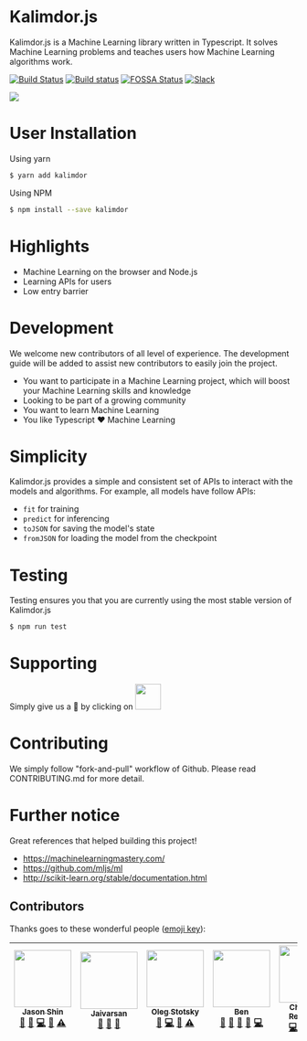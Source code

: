 # Kalimdor.js

Kalimdor.js is a Machine Learning library written in Typescript. It solves Machine Learning problems
and teaches users how Machine Learning algorithms work.

[![Build Status](https://travis-ci.org/kalimdorjs/kalimdorjs.svg?branch=master)](https://travis-ci.org/kalimdorjs/kalimdorjs)
[![Build status](https://ci.appveyor.com/api/projects/status/0e70aia5vi2h35hs/branch/master?svg=true)](https://ci.appveyor.com/project/JasonShin/kalimdorjs/branch/master)
[![FOSSA Status](https://app.fossa.io/api/projects/git%2Bgithub.com%2FJasonShin%2Fkalimdorjs.svg?type=shield)](https://app.fossa.io/projects/git%2Bgithub.com%2FJasonShin%2Fkalimdorjs?ref=badge_shield)
[![Slack](https://slack.bri.im/badge.svg)](https://slack.bri.im)

<img src="https://i.imgur.com/CpZA2U7.png">

# User Installation

Using yarn

```bash
$ yarn add kalimdor
```

Using NPM

```bash
$ npm install --save kalimdor
```

# Highlights

- Machine Learning on the browser and Node.js
- Learning APIs for users
- Low entry barrier

# Development

We welcome new contributors of all level of experience. The development guide will be added
to assist new contributors to easily join the project.

- You want to participate in a Machine Learning project, which will boost your Machine Learning skills and knowledge
- Looking to be part of a growing community
- You want to learn Machine Learning
- You like Typescript :heart: Machine Learning

# Simplicity

Kalimdor.js provides a simple and consistent set of APIs to interact with the models and algorithms.
For example, all models have follow APIs:

- `fit` for training
- `predict` for inferencing
- `toJSON` for saving the model's state
- `fromJSON` for loading the model from the checkpoint

# Testing

Testing ensures you that you are currently using the most stable version of Kalimdor.js

```bash
$ npm run test
```

# Supporting

Simply give us a :star2: by clicking on <img width="45" src="https://i.imgur.com/JEOaKBk.png">

# Contributing

We simply follow "fork-and-pull" workflow of Github. Please read CONTRIBUTING.md for more detail.

# Further notice

Great references that helped building this project!

- https://machinelearningmastery.com/
- https://github.com/mljs/ml
- http://scikit-learn.org/stable/documentation.html

## Contributors

Thanks goes to these wonderful people ([emoji key](https://github.com/kentcdodds/all-contributors#emoji-key)):

<!-- ALL-CONTRIBUTORS-LIST:START - Do not remove or modify this section -->
<!-- prettier-ignore -->
| [<img src="https://avatars0.githubusercontent.com/u/2525002?v=4" width="100px;"/><br /><sub><b>Jason Shin</b></sub>](https://github.com/JasonShin)<br />[📝](#blog-JasonShin "Blogposts") [🐛](https://github.com/JasonShin/Kalimdor/issues?q=author%3AJasonShin "Bug reports") [💻](https://github.com/JasonShin/Kalimdor/commits?author=JasonShin "Code") [📖](https://github.com/JasonShin/Kalimdor/commits?author=JasonShin "Documentation") [⚠️](https://github.com/JasonShin/Kalimdor/commits?author=JasonShin "Tests") | [<img src="https://avatars0.githubusercontent.com/u/21098186?v=4" width="100px;"/><br /><sub><b>Jaivarsan</b></sub>](https://github.com/greed2411)<br />[💬](#question-greed2411 "Answering Questions") [🤔](#ideas-greed2411 "Ideas, Planning, & Feedback") [📢](#talk-greed2411 "Talks") | [<img src="https://avatars2.githubusercontent.com/u/9072266?v=4" width="100px;"/><br /><sub><b>Oleg Stotsky</b></sub>](https://github.com/OlegStotsky)<br />[🐛](https://github.com/JasonShin/Kalimdor/issues?q=author%3AOlegStotsky "Bug reports") [💻](https://github.com/JasonShin/Kalimdor/commits?author=OlegStotsky "Code") [📖](https://github.com/JasonShin/Kalimdor/commits?author=OlegStotsky "Documentation") [⚠️](https://github.com/JasonShin/Kalimdor/commits?author=OlegStotsky "Tests") | [<img src="https://avatars3.githubusercontent.com/u/687794?v=4" width="100px;"/><br /><sub><b>Ben</b></sub>](https://github.com/benjaminmcdonald)<br />[💬](#question-benjaminmcdonald "Answering Questions") [🎨](#design-benjaminmcdonald "Design") [📢](#talk-benjaminmcdonald "Talks") [🐛](https://github.com/JasonShin/Kalimdor/issues?q=author%3Abenjaminmcdonald "Bug reports") [💻](https://github.com/JasonShin/Kalimdor/commits?author=benjaminmcdonald "Code") | [<img src="https://avatars1.githubusercontent.com/u/7292257?v=4" width="100px;"/><br /><sub><b>Christoph Reinbothe</b></sub>](https://github.com/LSBOSS)<br />[💻](https://github.com/JasonShin/Kalimdor/commits?author=LSBOSS "Code") [🤔](#ideas-LSBOSS "Ideas, Planning, & Feedback") [🚇](#infra-LSBOSS "Infrastructure (Hosting, Build-Tools, etc)") [👀](#review-LSBOSS "Reviewed Pull Requests") | [<img src="https://avatars1.githubusercontent.com/u/14098106?v=4" width="100px;"/><br /><sub><b>Adam King</b></sub>](https://github.com/adamjking3)<br />[💻](https://github.com/JasonShin/Kalimdor/commits?author=adamjking3 "Code") [⚠️](https://github.com/JasonShin/Kalimdor/commits?author=adamjking3 "Tests") [📖](https://github.com/JasonShin/Kalimdor/commits?author=adamjking3 "Documentation") |
| :---: | :---: | :---: | :---: | :---: | :---: |

<!-- ALL-CONTRIBUTORS-LIST:END -->
